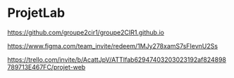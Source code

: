 # ProjetLab

https://github.com/groupe2cir1/groupe2CIR1.github.io

https://www.figma.com/team_invite/redeem/1MJy278xamS7sFIevnU2Ss

https://trello.com/invite/b/AcattJpV/ATTIfab62947403203023192af824898789713E467FC/projet-web
